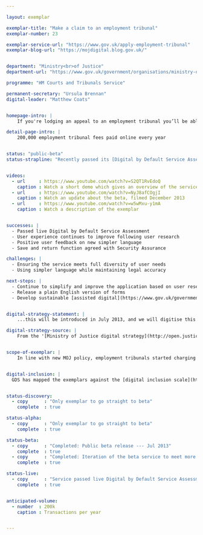 ```yaml
---

layout: exemplar

exemplar-title: "Make a claim to an employment tribunal"
exemplar-number: 23

exemplar-service-url: "https://www.gov.uk/apply-employment-tribunal"
exemplar-blog-url: "https://mojdigital.blog.gov.uk/"


department: "Ministry<br>of Justice"
department-url: "https://www.gov.uk/government/organisations/ministry-of-justice"

programme: "HM Courts and Tribunals Service"

permanent-secretary: "Ursula Brennan"
digital-leader: "Matthew Coats"


homepage-intro: |
    If you're lodging an appeal to an employment tribunal you’ll be able to apply and pay the accompanying fee online

detail-page-intro: |
    200,000 employment tribunal fees paid online every year


status: "public-beta"
status-strapline: "Recently passed its [Digital by Default Service Assessment](https://www.gov.uk/service-manual/digital-by-default) and is transitioning to the live service."


videos:
  - url     : https://www.youtube.com/watch?v=S2QT1RvEdoQ
    caption : Watch a short demo which gives an overview of the service, filmed January 2014
  - url     : https://www.youtube.com/watch?v=NyJ8afCOgjI
    caption : Watch an update about the beta, filmed December 2013
  - url     : https://www.youtube.com/watch?v=w5wMxu-y1mA
    caption : Watch a description of the exemplar


successes: |
  - Passed live Digital by Default Service Assessment
  - User experience continues to improve following user research
  - Positive user feedback on new simpler language
  - Save and return function agreed with Security Assurance

challenges: |
  - Ensuring the service meets full diversity of user needs
  - Using simpler language while maintaining legal accuracy

next-steps: |
  - Continue to simplify and improve the application based on user research
  - Release a plain English version of forms
  - Develop sustainable [assisted digital](https://www.gov.uk/government/publications/government-approach-to-assisted-digital) support


digital-strategy-statement: |
    ...this will be introduced in July 2013, and we will digitise this service and the processes that support it.

digital-strategy-source: |
    From the '[Ministry of Justice digital strategy](http://open.justice.gov.uk/digital-strategy/)' – December 2012


scope-of-exemplar: |
    In line with new MOJ policy, employment tribunals started charging fees from 29 July. The technology to implement this ministerial priority includes a payment mechanism, which is being improved through digital input on user research and the Digital by Default Service Standard. Phase 2 runs from July to December and will improve the flexibility of the service, its reporting, and its ability to support user errors around manual transactions. Phase 3 is currently being scoped.


digital-inclusion: |
  GDS has mapped the exemplars against the [digital inclusion scale](https://www.gov.uk/government/publications/government-digital-inclusion-strategy/government-digital-inclusion-strategy#measuring-digital-exclusion) to help show where these services may be difficult for some people to use. [See the rating for Apply to an employment tribunal](https://www.gov.uk/government/publications/government-digital-inclusion-strategy/exemplar-services-and-identity-assurance-how-complex-they-are#apply-to-an-employment-tribunal).


status-discovery:
  - copy      : "Only exemplar to go straight to beta"
    complete  : true

status-alpha:
  - copy      : "Only exemplar to go straight to beta"
    complete  : true

status-beta:
  - copy      : "Completed: Public beta release --- Jul 2013"
    complete  : true
  - copy      : "Completed: Iteration of the beta service to meet more user needs --- Aug 2013 to Jul 2014"
    complete  : true

status-live:
  - copy      : "Service passed live Digital by Default Service Assessment --- Mar 2015"
    complete  : true


anticipated-volume:
  - number  : 200k
    caption : Transactions per year


---
```

